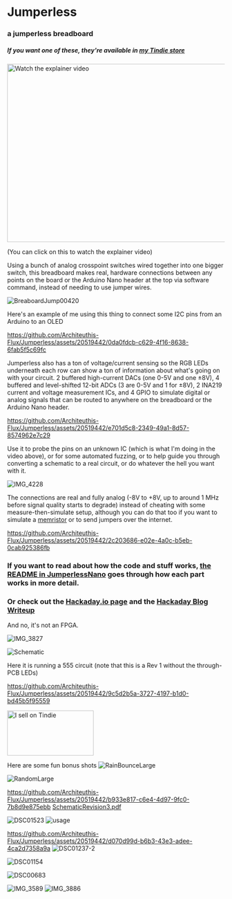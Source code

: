 # Jumperless
### a jumperless breadboard

##### If you want one of these, they're available in [my Tindie store](https://www.tindie.com/products/architeuthisflux/jumperless/)


<a href="http://www.youtube.com/watch?feature=player_embedded&v=_k0aKM68Xl4
" target="_blank"><img src="https://github.com/Architeuthis-Flux/Jumperless/assets/20519442/4f7d4420-cfd2-4e11-983d-5c39cbba0e98" 
alt="Watch the explainer video" width="550" height="412" border="0" /></a>

(You can click on this to watch the explainer video)



Using a bunch of analog crosspoint switches wired together into one bigger switch, this breadboard makes real, hardware connections between any points on the board or the Arduino Nano header at the top via software command, instead of needing to use jumper wires.

![BreaboardJump00420](https://github.com/Architeuthis-Flux/Jumperless/assets/20519442/c3ec1f73-97c5-4268-9da4-672787bc9e1a)




Here's an example of me using this thing to connect some I2C pins from an Arduino to an OLED

https://github.com/Architeuthis-Flux/Jumperless/assets/20519442/0da0fdcb-c629-4f16-8638-6fab5f5c69fc



Jumperless also has a ton of voltage/current sensing so the RGB LEDs underneath each row can show a ton of information about what's going on with your circuit. 2 buffered high-current DACs (one 0-5V and one ±8V), 4 buffered and level-shifted 12-bit ADCs (3 are 0-5V and 1 for ±8V), 2 INA219 current and voltage measurement ICs, and 4 GPIO to simulate digital or analog signals that can be routed to anywhere on the breadboard or the Arduino Nano header.



https://github.com/Architeuthis-Flux/Jumperless/assets/20519442/e701d5c8-2349-49a1-8d57-8574962e7c29




Use it to probe the pins on an unknown IC (which is what I'm doing in the video above), or for some automated fuzzing, or to help guide you through converting a schematic to a real circuit, or do whatever the hell you want with it. 


![IMG_4228](https://github.com/Architeuthis-Flux/Jumperless/assets/20519442/4a243d6c-3955-4523-b7f4-9b39831ca136)



The connections are real and fully analog (-8V to +8V, up to around 1 MHz before signal quality starts to degrade) instead of cheating with some measure-then-simulate setup, although you can do that too if you want to simulate a [memristor](https://en.wikipedia.org/wiki/Memristor) or to send jumpers over the internet.

https://github.com/Architeuthis-Flux/Jumperless/assets/20519442/2c203686-e02e-4a0c-b5eb-0cab925386fb


### If you want to read about how the code and stuff works, [the README in JumperlessNano](https://github.com/Architeuthis-Flux/Jumperless/tree/main/JumperlessNano) goes through how each part works in more detail.

### Or check out the [Hackaday.io page](https://hackaday.io/project/191238-jumperless) and the [Hackaday Blog Writeup](https://hackaday.com/2023/08/25/hackaday-prize-2023-jumperless-the-jumperless-jumperboard/)

And no, it's not an FPGA.

![IMG_3827](https://github.com/Architeuthis-Flux/Jumperless/assets/20519442/963cac46-b46d-4c64-a201-00305d2d0bbc)

![Schematic](https://github.com/Architeuthis-Flux/Jumperless/assets/20519442/202a61f6-0eb1-44bd-9d80-3b208e9c4be2)

Here it is running a 555 circuit (note that this is a Rev 1 without the through-PCB LEDs)

https://github.com/Architeuthis-Flux/Jumperless/assets/20519442/9c5d2b5a-3727-4197-b1d0-bd45b5f95559


<a href="https://www.tindie.com/stores/architeuthisflux/?ref=offsite_badges&utm_source=sellers_ArchiteuthisFux&utm_medium=badges&utm_campaign=badge_large"><img src="https://d2ss6ovg47m0r5.cloudfront.net/badges/tindie-larges.png" alt="I sell on Tindie" width="200" height="104"></a>


Here are some fun bonus shots
![RainBounceLarge](https://github.com/Architeuthis-Flux/Jumperless/assets/20519442/76cc09b5-138b-4f5a-8b3c-4cb5f0c9df18)

![RandomLarge](https://github.com/Architeuthis-Flux/Jumperless/assets/20519442/4674d12f-ab89-47a5-aa29-7bf0252024dd)


https://github.com/Architeuthis-Flux/Jumperless/assets/20519442/b933e817-c6e4-4d97-9fc0-7b8d9e875ebb
[SchematicRevision3.pdf](https://github.com/Architeuthis-Flux/Jumperless/files/12603152/SchematicRevision3.pdf)


![DSC01523](https://github.com/Architeuthis-Flux/Jumperless/assets/20519442/c61467fa-b122-4526-9a08-8fbbb16326da)
![usage](https://github.com/Architeuthis-Flux/Jumperless/assets/20519442/68da817f-0bb4-4501-9174-7fe092e9d210)


https://github.com/Architeuthis-Flux/Jumperless/assets/20519442/d070d99d-b6b3-43e3-adee-4ca2d7358a9a
![DSC01237-2](https://github.com/Architeuthis-Flux/Jumperless/assets/20519442/f757717a-d5b4-462b-af42-624a8e96e469)

![DSC01154](https://github.com/Architeuthis-Flux/Jumperless/assets/20519442/375efc39-2015-4e42-9d00-62606cfff685)

![DSC00683](https://github.com/Architeuthis-Flux/Jumperless/assets/20519442/b3e3ac9d-74ca-4bfe-ad72-39505801d832)

![IMG_3589](https://github.com/Architeuthis-Flux/Jumperless/assets/20519442/c21f4942-95c3-4b88-a182-8505ca510e19)
![IMG_3886](https://github.com/Architeuthis-Flux/Jumperless/assets/20519442/25ff1f6f-f4e1-422c-a191-0f43e870d189)

